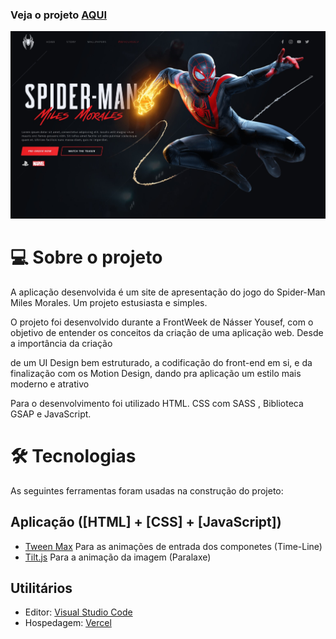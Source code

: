 ### Veja o projeto [AQUI](https://site-spider-man.mubreda.vercel.app/)

<img src="https://github.com/mubreda/Site-SpiderMan/blob/main/img/spiderman.jpg">


# 💻 Sobre o projeto

A aplicação desenvolvida é um site de apresentação do jogo do Spider-Man Miles Morales. Um projeto estusiasta e simples. 

O projeto foi desenvolvido durante a FrontWeek de Násser Yousef, com o objetivo de entender os conceitos da criação de uma aplicação web. Desde a importância da criação 

de um UI Design bem estruturado, a codificação do front-end em si, e da finalização com os Motion Design, dando pra aplicação um estilo mais moderno e atrativo


Para o desenvolvimento foi utilizado HTML. CSS com SASS , Biblioteca GSAP e JavaScript.


# 🛠 Tecnologias

As seguintes ferramentas foram usadas na construção do projeto:

## Aplicação ([HTML] + [CSS] + [JavaScript])
- [Tween Max](https://greensock.com/tweenmax/) Para as animações de entrada dos componetes (Time-Line)
- [Tilt.js](https://gijsroge.github.io/tilt.js/) Para a animação da imagem (Paralaxe)

## Utilitários

- Editor: [Visual Studio Code](https://code.visualstudio.com/)
- Hospedagem: [Vercel](https://vercel.com/dashboard)
